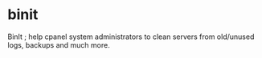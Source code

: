 binit
=====

BinIt ; help cpanel system administrators to clean servers from old/unused logs, backups and much more. 
